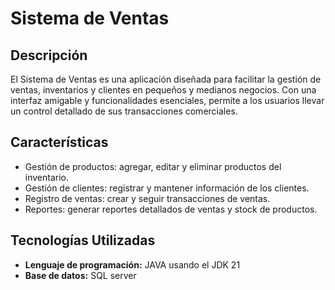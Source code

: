 # Sistema de Ventas

## Descripción
El Sistema de Ventas es una aplicación diseñada para facilitar la gestión de ventas, inventarios y clientes en pequeños y medianos negocios. Con una interfaz amigable y funcionalidades esenciales, permite a los usuarios llevar un control detallado de sus transacciones comerciales.

## Características
- Gestión de productos: agregar, editar y eliminar productos del inventario.
- Gestión de clientes: registrar y mantener información de los clientes.
- Registro de ventas: crear y seguir transacciones de ventas.
- Reportes: generar reportes detallados de ventas y stock de productos.

## Tecnologías Utilizadas
- **Lenguaje de programación:** JAVA usando el JDK 21
- **Base de datos:** SQL server

